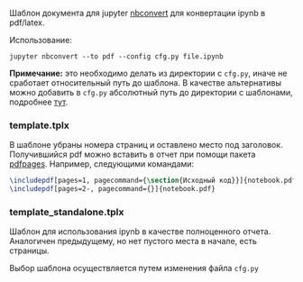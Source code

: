 Шаблон документа для jupyter [nbconvert](https://nbconvert.readthedocs.io/en/latest/) для конвертации ipynb в pdf/latex.

Использование:
```
jupyter nbconvert --to pdf --config cfg.py file.ipynb
```

**Примечание:** это необходимо делать из директории с `cfg.py`, иначе не сработает относительный путь до шаблона. В качестве альтернативы можно добавить в `cfg.py` абсолютный путь до директории с шаблонами, подробнее [тут](https://nbconvert.readthedocs.io/en/latest/customizing.html#adding-additional-template-paths).

### template.tplx

В шаблоне убраны номера страниц и оставлено место под заголовок. Получившийся pdf можно вставить в отчет при помощи пакета [pdfpages](https://www.ctan.org/pkg/pdfpages). Например, следующими командами:
```tex
\includepdf[pages=1, pagecommand={\section{Исходный код}}]{notebook.pdf}
\includepdf[pages=2-, pagecommand={}]{notebook.pdf}
```
### template_standalone.tplx

Шаблон для использования ipynb в качестве полноценного отчета. Аналогичен предыдущему, но нет пустого места в начале, есть страницы.

Выбор шаблона осуществляется путем изменения файла `cfg.py`
